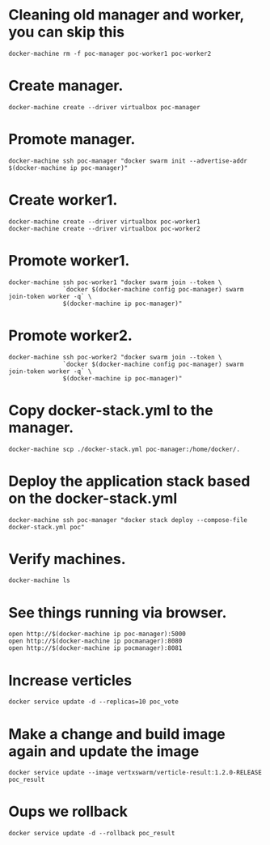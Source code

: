 # Cleaning old manager and worker, you can skip this
```
docker-machine rm -f poc-manager poc-worker1 poc-worker2
```

# Create manager.
```
docker-machine create --driver virtualbox poc-manager
```

# Promote manager.
```
docker-machine ssh poc-manager "docker swarm init --advertise-addr $(docker-machine ip poc-manager)"
```

# Create worker1.
```
docker-machine create --driver virtualbox poc-worker1
docker-machine create --driver virtualbox poc-worker2
```

# Promote worker1.
```
docker-machine ssh poc-worker1 "docker swarm join --token \
               `docker $(docker-machine config poc-manager) swarm join-token worker -q` \
               $(docker-machine ip poc-manager)"
```

# Promote worker2.
```
docker-machine ssh poc-worker2 "docker swarm join --token \
               `docker $(docker-machine config poc-manager) swarm join-token worker -q` \ 
               $(docker-machine ip poc-manager)"
```

# Copy docker-stack.yml to the manager.
```
docker-machine scp ./docker-stack.yml poc-manager:/home/docker/.
```

# Deploy the application stack based on the docker-stack.yml
```
docker-machine ssh poc-manager "docker stack deploy --compose-file docker-stack.yml poc"
```

# Verify machines.
```
docker-machine ls
```

# See things running via browser.

```
open http://$(docker-machine ip poc-manager):5000
open http://$(docker-machine ip pocmanager):8080
open http://$(docker-machine ip pocmanager):8081
```

# Increase verticles
```
docker service update -d --replicas=10 poc_vote
```

# Make a change and build image again and update the image
```
docker service update --image vertxswarm/verticle-result:1.2.0-RELEASE poc_result
```

# Oups we rollback
```
docker service update -d --rollback poc_result
```


